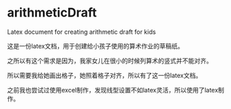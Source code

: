 # arithmeticDraft
Latex document for creating arithmetic draft for kids

这是一份latex文档，用于创建给小孩子使用的算术作业的草稿纸。

之所以有这个需求是因为，我家女儿在很小的时候列算术的竖式并不能对齐。

所以需要我给她画出格子，她照着格子对齐，所以有了这一份latex文档。

之前我也尝试过使用excel制作，发现线型设置不如latex灵活，所以使用了latex制作。
